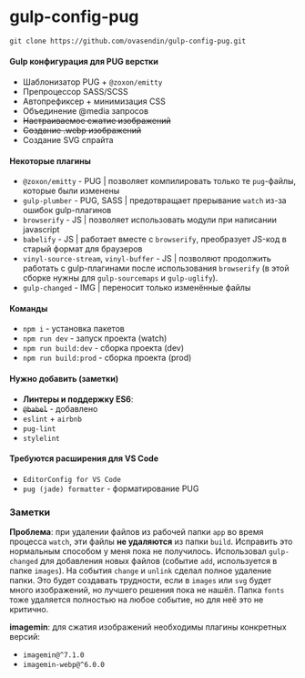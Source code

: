 # gulp-config-pug

```html
git clone https://github.com/ovasendin/gulp-config-pug.git
```

#### Gulp конфигурация для PUG верстки

- Шаблонизатор PUG + `@zoxon/emitty`
- Препроцессор SASS/SCSS
- Автопрефиксер + минимизация CSS
- Объединение @media запросов
- ~~Настраиваемое сжатие изображений~~
- ~~Создание .webp изображений~~
- Создание SVG спрайта

#### Некоторые плагины

- `@zoxon/emitty` - PUG | позволяет компилировать только те `pug`-файлы, которые были изменены
- `gulp-plumber` - PUG, SASS | предотвращает прерывание `watch` из-за ошибок gulp-плагинов
- `browserify` - JS | позволяет использовать модули при написании javascript
- `babelify` - JS | работает вместе с `browserify`, преобразует JS-код в старый формат для браузеров
- `vinyl-source-stream`, `vinyl-buffer` - JS | позволяют продолжить работать с gulp-плагинами после использования `browserify` (в этой сборке нужны для `gulp-sourcemaps` и `gulp-uglify`).
- `gulp-changed` - IMG | переносит только изменённые файлы

#### Команды

- `npm i` - установка пакетов
- `npm run dev` - запуск проекта (watch)
- `npm run build:dev` - сборка проекта (dev)
- `npm run build:prod` - сборка проекта (prod)

#### Нужно добавить (заметки)

- **Линтеры и поддержку ES6**:
- ~~`@babel`~~ - добавлено
- `eslint` + `airbnb`
- `pug-lint`
- `stylelint`

#### Требуются расширения для VS Code

- `EditorConfig for VS Code`
- `pug (jade) formatter` - форматирование PUG

### Заметки

**Проблема**: при удалении файлов из рабочей папки `app` во время процесса `watch`, эти файлы **не удаляются** из папки `build`. Исправить это нормальным способом у меня пока не получилось. Использовал `gulp-changed` для добавления новых файлов (событие `add`, используется в папке `images`). На события `change` и `unlink` сделал полное удаление папки. Это будет создавать трудности, если в `images` или `svg` будет много изображений, но лучшего решения пока не нашёл. Папка `fonts` тоже удаляется полностью на любое событие, но для неё это не критично.

**imagemin**: для сжатия изображений необходимы плагины конкретных версий:

- `imagemin@^7.1.0`
- `imagemin-webp@^6.0.0`

